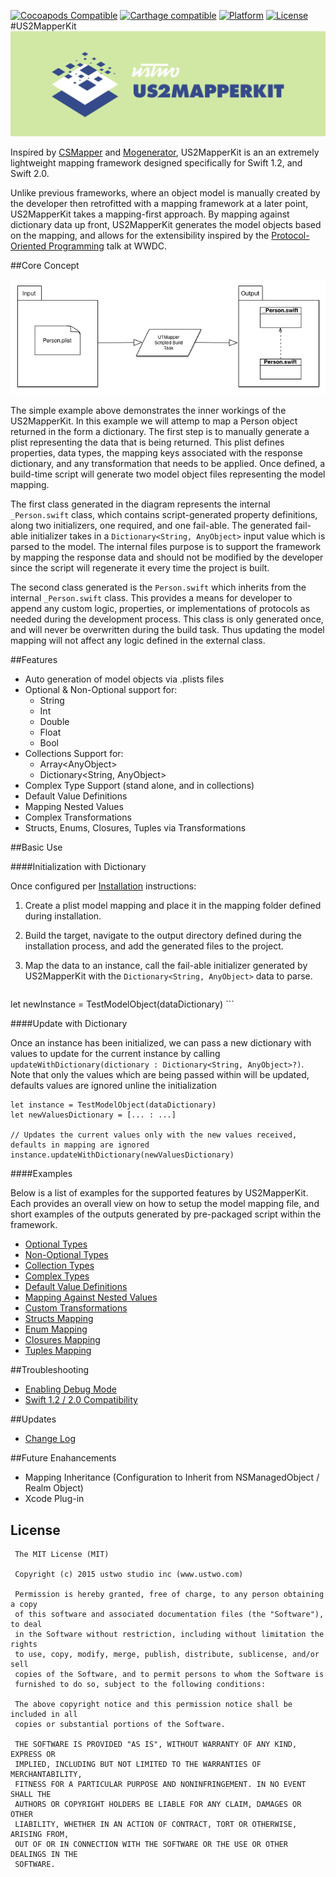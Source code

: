 [![Cocoapods Compatible](https://img.shields.io/badge/pod-v0.2.0-blue.svg)](https://github.com/ustwo/US2MapperKit)
[![Carthage compatible](https://img.shields.io/badge/Carthage-compatible-4BC51D.svg?style=flat)](https://github.com/Carthage/Carthage)
[![Platform](https://img.shields.io/badge/platform-ios%20%7C%20osx-lightgrey.svg)](https://github.com/ustwo/US2MapperKit)
[![License](https://img.shields.io/badge/license-MIT-343434.svg)](https://github.com/ustwo/US2MapperKit)
#US2MapperKit
![alt tag](/documentation/readme_assets/mapperkit_header.png?raw=true)

Inspired by [CSMapper](https://github.com/marcammann/CSMapper) and [Mogenerator](https://github.com/rentzsch/mogenerator), US2MapperKit is an an extremely lightweight mapping framework designed specifically for Swift 1.2, and Swift 2.0.

Unlike previous frameworks, where an object model is manually created by the developer then retrofitted with a mapping framework at a later point, US2MapperKit takes a mapping-first approach. By mapping against dictionary data up front, US2MapperKit generates the model objects based on the mapping, and allows for the extensibility inspired by the [Protocol-Oriented Programming](https://developer.apple.com/videos/wwdc/2015/?id=408) talk at WWDC.

##Core Concept

![alt tag](/documentation/readme_assets/basic_concept_image.png?raw=true)

The simple example above demonstrates the inner workings of the US2MapperKit. In this example we will attemp to map a Person object returned in the form a dictionary. The first step is to manually generate a plist representing the data that is being returned. This plist defines properties, data types, the mapping keys associated with the response dictionary, and any transformation that needs to be applied. Once defined, a build-time script will generate two model object files representing the model mapping.

The first class generated in the diagram represents the internal `_Person.swift` class, which contains script-generated property definitions, along two initializers, one required, and one fail-able. The generated fail-able initializer takes in a `Dictionary<String, AnyObject>` input value which is parsed to the model. The internal files purpose is to support the framework by mapping the response data and should not be modified by the developer since the script will regenerate it every time the project is built.

The second class generated is the `Person.swift` which inherits from the internal `_Person.swift` class. This provides a means for developer to append any custom logic, properties, or implementations of protocols as needed during the development process. This class is only generated once, and will never be overwritten during the build task. Thus updating the model mapping will not affect any logic defined in the external class.

##Features

* Auto generation of model objects via .plists files
* Optional & Non-Optional support for:
	* String
	* Int
	* Double
	* Float
	* Bool
* Collections Support for:
	* Array\<AnyObject\>
	* Dictionary\<String, AnyObject\>
* Complex Type Support (stand alone, and in collections)
* Default Value Definitions
* Mapping Nested Values
* Complex Transformations
* Structs, Enums, Closures, Tuples via Transformations

##Basic Use

####Initialization with Dictionary

Once configured per [Installation](/documentation/installation.md) instructions:

1. Create a plist model mapping and place it in the mapping folder defined during installation.
2. Build the target, navigate to the output directory defined during the installation process, and add the generated files to the project.
3. Map the data to an instance, call the fail-able initializer generated by US2MapperKit with the `Dictionary<String, AnyObject>` data to parse.

	```
let newInstance = TestModelObject(dataDictionary)
	```

####Update with Dictionary

Once an instance has been initialized, we can pass a new dictionary with values to update for the current instance by calling `updateWithDictionary(dictionary : Dictionary<String, AnyObject>?)`. Note that only the values which are being passed within will be updated, defaults values are ignored unline the initialization

```
let instance = TestModelObject(dataDictionary)
let newValuesDictionary = [... : ...]

// Updates the current values only with the new values received, defaults in mapping are ignored
instance.updateWithDictionary(newValuesDictionary)

```

####Examples 

Below is a list of examples for the supported features by US2MapperKit. Each provides an overall view on how to setup the model mapping file, and short examples of the outputs generated by pre-packaged script within the framework.

* [Optional Types](/documentation/optional_value_types.md)
* [Non-Optional Types](/documentation/non_optional_value_types.md) 
* [Collection Types](/documentation/collection_types.md)
* [Complex Types](/documentation/complex_value_types.md)
* [Default Value Definitions](/documentation/default_values.md)
* [Mapping Against Nested Values](/documentation/nested_mapping.md)
* [Custom Transformations](/documentation/custom_transforms.md)
* [Structs Mapping](/documentation/custom_transforms_struct.md)
* [Enum Mapping](/documentation/custom_transforms_enums.md)
* [Closures Mapping](/documentation/custom_transforms_closures.md)
* [Tuples Mapping](/documentation/custom_transforms_tuples.md)

##Troubleshooting

- [Enabling Debug Mode](/documentation/enable_debug_mode.md)
- [Swift 1.2 / 2.0 Compatibility](/documentation/compatibility_issues.md)

##Updates

- [Change Log](/documentation/enable_debug_mode.md)

##Future Enahancements

* Mapping Inheritance (Configuration to Inherit from NSManagedObject / Realm Object)
* Xcode Plug-in

## License

     The MIT License (MIT)  
      
     Copyright (c) 2015 ustwo studio inc (www.ustwo.com)  
      
     Permission is hereby granted, free of charge, to any person obtaining a copy
     of this software and associated documentation files (the "Software"), to deal
     in the Software without restriction, including without limitation the rights
     to use, copy, modify, merge, publish, distribute, sublicense, and/or sell
     copies of the Software, and to permit persons to whom the Software is
     furnished to do so, subject to the following conditions:  
     
     The above copyright notice and this permission notice shall be included in all
     copies or substantial portions of the Software.  
      
     THE SOFTWARE IS PROVIDED "AS IS", WITHOUT WARRANTY OF ANY KIND, EXPRESS OR
     IMPLIED, INCLUDING BUT NOT LIMITED TO THE WARRANTIES OF MERCHANTABILITY,
     FITNESS FOR A PARTICULAR PURPOSE AND NONINFRINGEMENT. IN NO EVENT SHALL THE
     AUTHORS OR COPYRIGHT HOLDERS BE LIABLE FOR ANY CLAIM, DAMAGES OR OTHER
     LIABILITY, WHETHER IN AN ACTION OF CONTRACT, TORT OR OTHERWISE, ARISING FROM,
     OUT OF OR IN CONNECTION WITH THE SOFTWARE OR THE USE OR OTHER DEALINGS IN THE
     SOFTWARE.  
